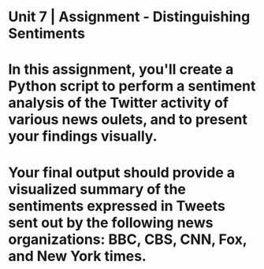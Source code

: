 # Unit 7 | Assignment - Distinguishing Sentiments

# In this assignment, you'll create a Python script to perform a sentiment analysis of the Twitter activity of various news oulets, and to  present your findings visually.

# Your final output should provide a visualized summary of the sentiments expressed in Tweets sent out by the following news  organizations: BBC, CBS, CNN, Fox, and New York times.


